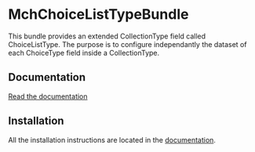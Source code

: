 MchChoiceListTypeBundle
=======================

This bundle provides an extended CollectionType field called ChoiceListType.
The purpose is to configure independantly the dataset of each ChoiceType field inside a CollectionType.

Documentation
-------------

[Read the documentation](resources/doc/index.md)

Installation
------------

All the installation instructions are located in the [documentation](resources/doc/index.md).
